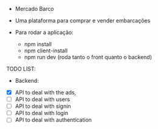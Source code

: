 - Mercado Barco

- Uma plataforma para comprar e vender embarcações


- Para rodar a aplicação:
  - npm install
  - npm client-install
  - npm run dev (roda tanto o front quanto o backend)


TODO LIST:

  - Backend:
- [X] API to deal with the ads,
- [ ] API to deal with users
- [ ] API to deal with signin
- [ ] API to deal with login
- [ ] API to deal with authentication
